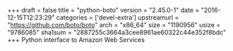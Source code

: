 +++
draft = false
title = "python-boto"
version = "2.45.0-1"
date = "2016-12-15T12:23:29"
categories = ['devel-extra']
upstreamurl = "https://github.com/boto/boto"
arch = "x86_64"
size = "1190956"
usize = "9786085"
sha1sum = "2887255c3664a3cee8961ae60322c44e352f8bdc"
+++
Python interface to Amazon Web Services